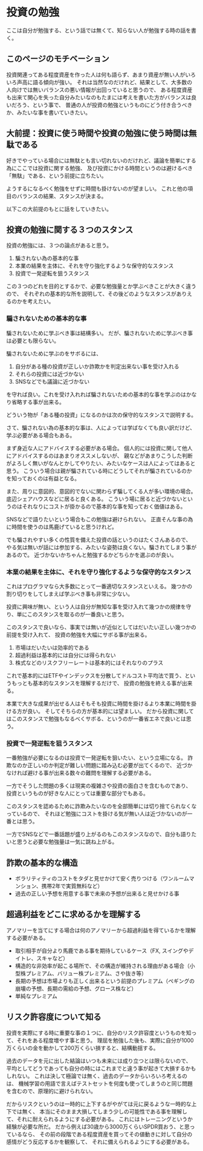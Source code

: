 # 投資の勉強

ここは自分が勉強する、という話では無くて、知らない人が勉強する時の話を書く。

## このページのモチベーション

投資関連ってある程度資産を作った人は何も語らず、あまり資産が無い人がいろいろ声高に語る傾向が強い。
それは当然なのだけれど、結果として、大多数の人向けでは無いバランスの悪い情報が出回っていると思うので、
ある程度資産も出来て関心を失った自分みたいなのもたまには考えを書いた方がバランスは良いだろう、という事で、
普通の人が投資の勉強というものにどう付き合うべきか、みたいな事を書いていきたい。

## 大前提：投資に使う時間や投資の勉強に使う時間は無駄である

好きでやっている場合には無駄とも言い切れないのだけれど、議論を簡単にする為にここでは投資に関する勉強、
及び投資にかける時間というのは避けるべき「無駄」である、という前提に立ちたい。

ようするになるべく勉強をせずに時間も掛けないのが望ましい。
これと他の項目のバランスの結果、スタンスが決まる。

以下この大前提のもとに話をしていきたい。

## 投資の勉強に関する３つのスタンス

投資の勉強には、３つの論点があると思う。

1. 騙されない為の基本的な事
2. 本業の結果を主体に、それを守り強化するような保守的なスタンス
3. 投資で一発逆転を狙うスタンス

この３つのどれを目的とするかで、必要な勉強量とか学ぶべきことが大きく違うので、
それぞれの基本的な所を説明して、その後どのようなスタンスがありえるのかを考えたい。

### 騙されないための基本的な事

騙されないために学ぶべき事は結構多い。
だが、騙されないために学ぶべき事は必要とも限らない。

騙されないために学ぶのをサボるには、

1. 自分がある種の投資が正しいか詐欺かを判定出来ない事を受け入れる
2. それらの投資には近づかない
3. SNSなどでも議論に近づかない

を守れば良い。これを受け入れれば騙されないための基本的な事を学ぶのはかなり省略する事が出来る。

どういう物が「ある種の投資」になるのかは次の保守的なスタンスで説明する。

さて、騙されない為の基本的な事は、人によっては学ばなくても良い訳だけど、学ぶ必要がある場合もある。

まず身近な人にアドバイスする必要がある場合。
個人的には投資に関して他人にアドバイスするのはあまりオススメしないが、
親などがあまりこうした判断がよろしく無いがなんとかしてやりたい、みたいなケースは人によってはあると思う。
こういう場合は親が騙されている時にどうしてそれが騙されているのかを知っておくのは有益となる。

また、周りに意図的、意図的でないに関わらず騙してくる人が多い環境の場合。
底辺シェアハウスなどに居ると良くある。
こういう場に居ると近づかないというのはそれなりにコストが掛かるので基本的な事を知っておく価値はある。

SNSなどで語りたいという場合もこの勉強は避けられない。
正直そんな事の為に時間を使うのは馬鹿げていると思うけれど。

でも騙されやすい多くの性質を備えた投資の話というのはたくさんあるので、
やる気は無いが話には参加する、みたいな姿勢は良くない。騙されてしまう事があるので。
近づかないかちゃんと勉強するかどちらかを選ぶのが良い。

### 本業の結果を主体に、それを守り強化するような保守的なスタンス

これはプログラマなら大多数にとって一番適切なスタンスといえる。
幾つかの割り切りをしてしまえば学ぶべき事も非常に少ない。

投資に興味が無い、という人は自分が無知な事を受け入れて幾つかの規律を守り、単にこのスタンスを取るのが一番良いと思う。

このスタンスで良いなら、事実では無いが近似としてはだいたい正しい幾つかの前提を受け入れて、
投資の勉強を大幅にサボる事が出来る。

1. 市場はだいたいは効率的である
2. 超過利益は基本的には自分には得られない
3. 株式などのリスクフリーレートは基本的にはそれなりのプラス

これで基本的にはETFやインデックスを分散してドルコスト平均法で買う、というもっとも基本的なスタンスを理解するだけで、
投資の勉強を終える事が出来る。

本業で大きな成果が出せる人はそもそも投資に時間を掛けるより本業に時間を掛ける方が良い。
そしてそちらの方が基本的には望ましい。
だから投資に関してはこのスタンスで勉強もなるべくサボる、というのが一番省エネで良いとは思う。

### 投資で一発逆転を狙うスタンス

一番勉強が必要になるのは投資で一発逆転を狙いたい、という立場になる。
詐欺なのか正しいのか判定が難しい問題に踏み込む必要が出てくるので、
近づかなければ避ける事が出来る数々の難問を理解する必要がある。

一方でそうした問題の多くは現実の複雑さや投資の面白さを含むものであり、
投資というものが好きな人にとっては重要な部分でもある。

このスタンスを認めるために詐欺みたいなのを全部簡単には切り捨てられなくなっているので、
それほど勉強にコストを掛ける気が無い人は近づかないのが一番とは思う。

一方でSNSなどで一番話題が盛り上がるのもこのスタンスなので、自分も語りたいと思うと必要な勉強量は一気に跳ね上がる。

## 詐欺の基本的な構造

- ボラリティティのコストをタダと見せかけて安く売りつける（ワンルームマンション、携帯2年で実質無料など）
- 過去の正しい予想を用意する事で未来の予想が出来ると見せかける事

## 超過利益をどこに求めるかを理解する

アノマリーを当てにする場合は何のアノマリーから超過利益を得ているかを理解する必要がある。

- 取引相手が自分より馬鹿である事を期待しているケース（FX, スイングやデイトレ、スキャなど）
- 構造的な非効率が起こる場所で、その構造が維持される理由がある場合（小型株プレミアム、バリュー株プレミアム、さや抜き等）
- 長期の予想は市場よりも正しく出来るという前提のプレミアム（ペギングの崩壊の予想、長期の需給の予想、グロース株など）
- 単純なプレミアム

## リスク許容度について知る

投資を実際にする時に重要な事の１つに、自分のリスク許容度というものを知って、それをある程度増やす事と思う。
理屈を勉強した後も、実際に自分が1000万くらいの金を動かして200万くらい損すると、結構動揺する。

過去のデータを元に出した結論はいつも未来には成り立つとは限らないので、
平均としてどうであっても自分の時にはこれまでと違う事が起きて大損するかもしれない。
これは決して極論では無く、過去のデータからいろいろ考えるのは、
機械学習の用語で言えばテストセットを何度も使ってしまうのと同じ問題を含むので、原理的に避けられない。

だからリスクというのは一時的に上下するがやがては元に戻るような一時的な上下では無く、
本当にそのまま大損してしまう少しの可能性である事を理解して、それに耐えられるようにする必要がある。
これにはトレーニングというか経験が必要な所だ。
だから例えば30歳から3000万くらいSPDR買おう、と思っているなら、
その前の段階である程度資産を買ってその値動きに対して自分の感情がどう反応するかを観察して、
それに備えられるようにする必要がある。